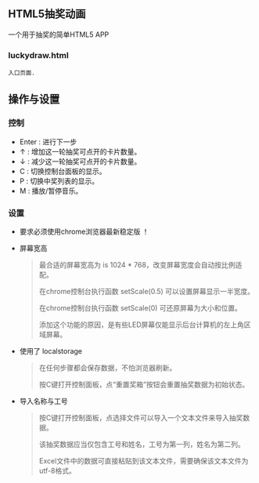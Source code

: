 HTML5抽奖动画
------------------------------------------
一个用于抽奖的简单HTML5 APP

### luckydraw.html
	入口页面.


操作与设置
------------------------------------------

### 控制

- Enter : 进行下一步
- ↑ : 增加这一轮抽奖可点开的卡片数量。
- ↓ : 减少这一轮抽奖可点开的卡片数量。
- C : 切换控制台面板的显示。
- P : 切换中奖列表的显示。
- M : 播放/暂停音乐。


### 设置

- 要求必须使用chrome浏览器最新稳定版 ！

- 屏幕宽高
	> 最合适的屏幕宽高为 is 1024 * 768，改变屏幕宽度会自动按比例适配。
	>
	> 在chrome控制台执行函数 setScale(0.5) 可以设置屏幕显示一半宽度。
	>
	> 在chrome控制台执行函数 setScale(0) 可还原屏幕为大小和位置。
	>
	> 添加这个功能的原因，是有些LED屏幕仅能显示后台计算机的左上角区域屏幕。

- 使用了 localstorage
	> 在任何步骤都会保存数据，不怕浏览器刷新。
	>
	> 按C键打开控制面板，点“重置奖箱”按钮会重置抽奖数据为初始状态。

- 导入名称与工号
	> 按C键打开控制面板，点选择文件可以导入一个文本文件来导入抽奖数据。
	>
	> 该抽奖数据应当仅包含工号和姓名，工号为第一列，姓名为第二列。
	>
	> Excel文件中的数据可直接粘贴到该文本文件，需要确保该文本文件为utf-8格式。


 
